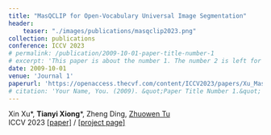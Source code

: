 ```yaml
---
title: "MasQCLIP for Open-Vocabulary Universal Image Segmentation"
header:
    teaser: "./images/publications/masqclip2023.png"
collection: publications
conference: ICCV 2023
# permalink: /publication/2009-10-01-paper-title-number-1
# excerpt: 'This paper is about the number 1. The number 2 is left for future work.'
date: 2009-10-01
venue: 'Journal 1'
paperurl: 'https://openaccess.thecvf.com/content/ICCV2023/papers/Xu_MasQCLIP_for_Open-Vocabulary_Universal_Image_Segmentation_ICCV_2023_paper.pdf'
# citation: 'Your Name, You. (2009). &quot;Paper Title Number 1.&quot; <i>Journal 1</i>. 1(1).'
---
```

Xin Xu\*, **Tianyi Xiong**\*, Zheng Ding, [Zhuowen Tu](https://pages.ucsd.edu/~ztu/) <br/>
ICCV 2023 [[paper]](https://openaccess.thecvf.com/content/ICCV2023/papers/Xu_MasQCLIP_for_Open-Vocabulary_Universal_Image_Segmentation_ICCV_2023_paper.pdf) / [[project page]](https://masqclip.github.io/)
